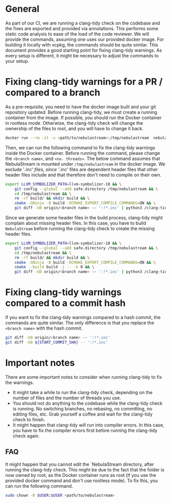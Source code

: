 # General
As part of our CI, we are running a clang-tidy check on the codebase and the fixes are exported and provided via annotations.
This performs some static code analysis to ease of the load of the code reviewer.
We will provide the commands, assuming one uses our provided docker image.
For building it locally with vcpkg, the commands should be quite similar.
This document provides a good starting point for fixing clang-tidy warnings.
As every setup is different, it might be necessary to adjust the commands to your setup.

# Fixing clang-tidy warnings for a PR / compared to a branch
As a pre-requisite, you need to have the docker image built and your git repository updated.
Before running clang-tidy, we must create a running container from the image.
If possible, you should run the Docker container in rootless mode. 
Otherwise, the clang-tidy check will change the ownership of the files to root, and you will have to change it back. 
```bash
docker run --rm -it -v <path/to/nebulastream>:/tmp/nebulastream  nebulastream/nes-development
```

Then, we can run the following command to fix the clang-tidy warnings inside the Docker container.
Before running the command, please change the `<branch name>`, and `<no. threads>`.
The below command assumes that NebulaStream is mounted under `/tmp/nebulastream` in the docker image.
We exclude '*.inc' files, since '*.inc' files are dependent header files that other header files include and that therefore don't need to compile on their own.
```bash
export LLVM_SYMBOLIZER_PATH=llvm-symbolizer-18 && \
    git config --global --add safe.directory /tmp/nebulastream && \
    cd /tmp/nebulastream && \
    rm -rf build/ && mkdir build && \
    cmake -GNinja -B build -DCMAKE_EXPORT_COMPILE_COMMANDS=ON && \
    git diff -U0 origin/<branch name> -- ':!*.inc' | python3 /clang-tidy-diff.py -clang-tidy-binary clang-tidy-18 -p1 -path build -fix -config-file .clang-tidy -j <no. threads>
```
Since we generate some header files in the build process, clang-tidy might complain about missing header files.
In this case, you have to build `NebulaStream` before running the clang-tidy check to create the missing header files.
```bash
export LLVM_SYMBOLIZER_PATH=llvm-symbolizer-18 && \
    git config --global --add safe.directory /tmp/nebulastream && \
    cd /tmp/nebulastream && \
    rm -rf build/ && mkdir build && \
    cmake -GNinja -B build -DCMAKE_EXPORT_COMPILE_COMMANDS=ON && \
    cmake --build build -j -- -k 0 && \
    git diff -U0 origin/<branch name> -- ':!*.inc' | python3 /clang-tidy-diff.py -clang-tidy-binary clang-tidy-18 -p1 -path build -fix -config-file .clang-tidy -j <no. threads>
```

# Fixing clang-tidy warnings compared to a commit hash
If you want to fix the clang-tidy warnings compared to a hash commit, the commands are quite similar.
The only difference is that you replace the `<branch name>` with the hash commit.
```bash
git diff -U0 origin/<branch name> -- ':!*.inc'
git diff -U0 ${START_COMMIT_SHA} -- ':!*.inc'
```

# Important notes
There are some important notes to consider when running clang-tidy to fix the warnings.
- It might take a while to run the clang-tidy check, depending on the number of files and the number of threads you use.
- You should not do anything to the codebase while the clang-tidy check is running. No switching branches, no rebasing, no committing, no editing files, etc. Grab yourself a coffee and wait for the clang-tidy check to finish.
- It might happen that clang-tidy will run into compiler errors. In this case, you have to fix the compiler errors first before running the clang-tidy check again.


## FAQ
It might happen that you cannot edit the `NebulaStream directory, after running the clang-tidy check.
This might be due to the fact that the folder is now owned by root, as the Docker container runs as root (if you use the provided docker command and don't use rootless mode).
To fix this, you can run the following command.
```bash
sudo chown -R $USER:$USER <path/to/nebulastream>
```
